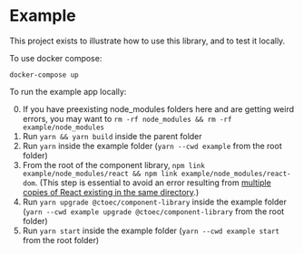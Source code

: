 # Example

This project exists to illustrate how to use this library, and to test it locally.

To use docker compose:

`docker-compose up`

To run the example app locally:

0. If you have preexisting node_modules folders here and are getting weird errors, you may want to `rm -rf node_modules && rm -rf example/node_modules`
1. Run `yarn && yarn build` inside the parent folder
1. Run `yarn` inside the example folder (`yarn --cwd example` from the root folder)
1. From the root of the component library, `npm link example/node_modules/react && npm link example/node_modules/react-dom`. (This step is essential to avoid an error resulting from [multiple copies of React existing in the same directory](https://github.com/facebook/react/issues/13991).)
1. Run `yarn upgrade @ctoec/component-library` inside the example folder (`yarn --cwd example upgrade @ctoec/component-library` from the root folder)
1. Run `yarn start` inside the example folder (`yarn --cwd example start` from the root folder)
